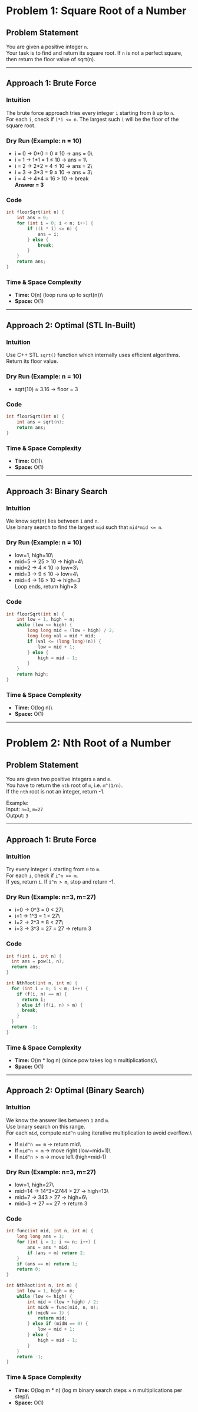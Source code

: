 # Problem 1: Square Root of a Number

## Problem Statement

You are given a positive integer `n`.\
Your task is to find and return its square root. If `n` is not a perfect
square, then return the floor value of sqrt(n).

------------------------------------------------------------------------

## Approach 1: Brute Force

### Intuition

The brute force approach tries every integer `i` starting from `0` up to
`n`.\
For each `i`, check if `i*i <= n`. The largest such `i` will be the
floor of the square root.

### Dry Run (Example: n = 10)

-   i = 0 → 0\*0 = 0 ≤ 10 → ans = 0\
-   i = 1 → 1\*1 = 1 ≤ 10 → ans = 1\
-   i = 2 → 2\*2 = 4 ≤ 10 → ans = 2\
-   i = 3 → 3\*3 = 9 ≤ 10 → ans = 3\
-   i = 4 → 4\*4 = 16 \> 10 → break\
    **Answer = 3**

### Code

``` cpp
int floorSqrt(int n) {
    int ans = 0;
    for (int i = 0; i < n; i++) {
        if ((i * i) <= n) {
            ans = i;
        } else {
            break;
        }
    }
    return ans;
}
```

### Time & Space Complexity

-   **Time:** O(n) (loop runs up to sqrt(n))\
-   **Space:** O(1)

------------------------------------------------------------------------

## Approach 2: Optimal (STL In-Built)

### Intuition

Use C++ STL `sqrt()` function which internally uses efficient
algorithms.\
Return its floor value.

### Dry Run (Example: n = 10)

-   sqrt(10) ≈ 3.16 → floor = 3

### Code

``` cpp
int floorSqrt(int n) {
    int ans = sqrt(n);
    return ans;
}
```

### Time & Space Complexity

-   **Time:** O(1)\
-   **Space:** O(1)

------------------------------------------------------------------------

## Approach 3: Binary Search

### Intuition

We know sqrt(n) lies between `1` and `n`.\
Use binary search to find the largest `mid` such that `mid*mid <= n`.

### Dry Run (Example: n = 10)

-   low=1, high=10\
-   mid=5 → 25 \> 10 → high=4\
-   mid=2 → 4 ≤ 10 → low=3\
-   mid=3 → 9 ≤ 10 → low=4\
-   mid=4 → 16 \> 10 → high=3\
    Loop ends, return high=3

### Code

``` cpp
int floorSqrt(int n) {
    int low = 1, high = n;
    while (low <= high) {
        long long mid = (low + high) / 2;
        long long val = mid * mid;
        if (val <= (long long)(n)) {
            low = mid + 1;
        } else {
            high = mid - 1;
        }
    }
    return high;
}
```

### Time & Space Complexity

-   **Time:** O(log n)\
-   **Space:** O(1)

------------------------------------------------------------------------

# Problem 2: Nth Root of a Number

## Problem Statement

You are given two positive integers `n` and `m`.\
You have to return the `nth` root of `m`, i.e. `m^(1/n)`.\
If the `nth` root is not an integer, return -1.

Example:\
Input: `n=3`, `m=27`\
Output: `3`

------------------------------------------------------------------------

## Approach 1: Brute Force

### Intuition

Try every integer `i` starting from `0` to `m`.\
For each `i`, check if `i^n == m`.\
If yes, return `i`. If `i^n > m`, stop and return -1.

### Dry Run (Example: n=3, m=27)

-   i=0 → 0\^3 = 0 \< 27\
-   i=1 → 1\^3 = 1 \< 27\
-   i=2 → 2\^3 = 8 \< 27\
-   i=3 → 3\^3 = 27 = 27 → return 3

### Code

``` cpp
int f(int i, int n) {
  int ans = pow(i, n);
  return ans;
}

int NthRoot(int n, int m) {
  for (int i = 0; i < m; i++) {
    if (f(i, n) == m) {
      return i;
    } else if (f(i, n) > m) {
      break;
    }
  }
  return -1;
}
```

### Time & Space Complexity

-   **Time:** O(m \* log n) (since pow takes log n multiplications)\
-   **Space:** O(1)

------------------------------------------------------------------------

## Approach 2: Optimal (Binary Search)

### Intuition

We know the answer lies between `1` and `m`.\
Use binary search on this range.\
For each `mid`, compute `mid^n` using iterative multiplication to avoid
overflow.\
- If `mid^n == m` → return mid\
- If `mid^n < m` → move right (low=mid+1)\
- If `mid^n > m` → move left (high=mid-1)

### Dry Run (Example: n=3, m=27)

-   low=1, high=27\
-   mid=14 → 14\^3=2744 \> 27 → high=13\
-   mid=7 → 343 \> 27 → high=6\
-   mid=3 → 27 == 27 → return 3

### Code

``` cpp
int func(int mid, int n, int m) {
    long long ans = 1;
    for (int i = 1; i <= n; i++) {
        ans = ans * mid;
        if (ans > m) return 2;
    }
    if (ans == m) return 1;
    return 0;
}

int NthRoot(int n, int m) {
    int low = 1, high = m;
    while (low <= high) {
        int mid = (low + high) / 2;
        int midN = func(mid, n, m);
        if (midN == 1) {
            return mid;
        } else if (midN == 0) {
            low = mid + 1;
        } else {
            high = mid - 1;
        }
    }
    return -1;
}
```

### Time & Space Complexity

-   **Time:** O(log m \* n) (log m binary search steps × n
    multiplications per step)\
-   **Space:** O(1)
